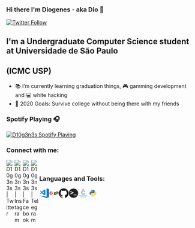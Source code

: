 ### Hi there I'm Diogenes - aka Dio 👋 

[![Twitter Follow](https://img.shields.io/twitter/follow/06_dionisio?color=1DA1F2&logo=twitter&style=for-the-badge)](https://twitter.com/intent/follow?original_referer=https%3A%2F%2Fgithub.com%2FcodeSTACKr&screen_name=06_dionisio)

## I'm a Undergraduate Computer Science student at Universidade de São Paulo 
## (ICMC USP)

 - 📚️ I’m currently learning graduation things, 🎮️ gamming development and 💻️ white hacking
 - 🥅 2020 Goals: Survive college without being there with my friends

### Spotify Playing 🎧

[<img src="https://d10g3n3s.vercel.app/api/spotify-playing" alt="D10g3n3s Spotify Playing" width="350" />](https://open.spotify.com/user/22ecyqep7s6sce4dmw6qaiblq)

### Connect with me:

[<img align = "left" alt = "D10g3n3s | Twitter" width = "22px" src = "https://cdn.jsdelivr.net/npm/simple-icons@v3/icons/twitter.svg" />][twitter]
[<img align = "left" alt = "D10g3n3s | Instagram" width = "22px" src = "https://cdn.jsdelivr.net/npm/simple-icons@v3/icons/instagram.svg" />][instagram]
[<img align = "left" alt = "D10g3n3s | Facebook" width = "22px" src = "https://cdn.jsdelivr.net/npm/simple-icons@v3/icons/facebook.svg" />][facebook]
[<img align = "left" alt = "D10g3n3s | Telegram" width = "22px" src = "https://cdn.jsdelivr.net/npm/simple-icons@v3/icons/telegram.svg" />][telegram]

<br />

### Languages and Tools:

<img align="left" alt="Visual Studio Code" width="26px" src="https://raw.githubusercontent.com/github/explore/80688e429a7d4ef2fca1e82350fe8e3517d3494d/topics/visual-studio-code/visual-studio-code.png" />
<img align="left" alt="Git" width="26px" src="https://raw.githubusercontent.com/github/explore/80688e429a7d4ef2fca1e82350fe8e3517d3494d/topics/git/git.png" />
<img align="left" alt="GitHub" width="26px" src="https://raw.githubusercontent.com/github/explore/78df643247d429f6cc873026c0622819ad797942/topics/github/github.png" />
<img align="left" alt="Terminal" width="26px" src="https://raw.githubusercontent.com/github/explore/80688e429a7d4ef2fca1e82350fe8e3517d3494d/topics/terminal/terminal.png" />
<img align ="left" alt="C" width="26px" src="https://raw.githubusercontent.com/github/explore/78df643247d429f6cc873026c0622819ad797942/topics/c/c.png" />
<img align ="left" alt="Python" width="26px" src="https://raw.githubusercontent.com/github/explore/78df643247d429f6cc873026c0622819ad797942/topics/python/python.png" />

<br />
<br />

[twitter]: https://twitter.com/06_dionisio
[instagram]: https://www.instagram.com/diogenespedro06/
[facebook]: https://www.facebook.com/diogenes.silvapedros
[telegram]: https://t.me/D10g3n3s